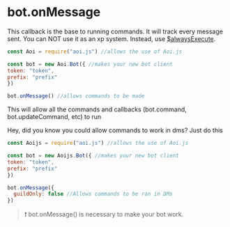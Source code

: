 # bot.onMessage

This callback is the base to running commands. It will track every message sent. You can NOT use it as an xp system. Instead, use [$alwaysExecute](functions/usdalwaysexecute.md).

```javascript
const Aoi = require("aoi.js") //allows the use of Aoi.js

const bot = new Aoi.Bot({ //makes your new bot client
token: "token", 
prefix: "prefix"
})

bot.onMessage() //allows commands to be made
```

This will allow all the commands and callbacks \(bot.command, bot.updateCommand, etc\) to run

Hey, did you know you could allow commands to work in dms? Just do this

```javascript
const Aoijs = require("aoi.js") //allows the use of Aoi.js

const bot = new Aoijs.Bot({ //makes your new bot client
token: "token", 
prefix: "prefix"
})

bot.onMessage({
  guildOnly: false //Allows commands to be ran in DMs
})
```

> ❗ bot.onMessage\(\) is necessary to make your bot work.
